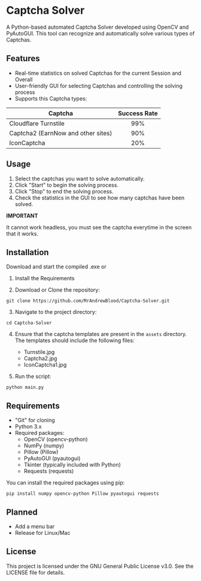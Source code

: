 # Captcha Solver

A Python-based automated Captcha Solver developed using OpenCV and PyAutoGUI. This tool can recognize and automatically
solve various types of Captchas.

## Features

- Real-time statistics on solved Captchas for the current Session and Overall
- User-friendly GUI for selecting Captchas and controlling the solving process
- Supports this Captcha types:

| Captcha                            | Success Rate |
|------------------------------------|:------------:|
| Cloudflare Turnstile               |     99%      |
| Captcha2 (EarnNow and other sites) |     90%      |
| IconCaptcha                        |     20%      |

## Usage

1. Select the captchas you want to solve automatically.
2. Click "Start" to begin the solving process.
3. Click "Stop" to end the solving process.
4. Check the statistics in the GUI to see how many captchas have been solved.

**IMPORTANT**

It cannot work headless, you must see the captcha everytime in the screen that it works.

## Installation

Download and start the compiled .exe or

1. Install the Requirements

2. Download or Clone the repository:

```
git clone https://github.com/MrAndrewBlood/Captcha-Solver.git
```

3. Navigate to the project directory:

```
cd Captcha-Solver
```

4. Ensure that the captcha templates are present in the `assets` directory. The templates should include the following
   files:
    - Turnstile.jpg
    - Captcha2.jpg
    - IconCaptcha1.jpg


5. Run the script:

```
python main.py
```

## Requirements

- "Git" for cloning
- Python 3.x
- Required packages:
    - OpenCV (opencv-python)
    - NumPy (numpy)
    - Pillow (Pillow)
    - PyAutoGUI (pyautogui)
    - Tkinter (typically included with Python)
    - Requests (requests)

You can install the required packages using pip:

```
pip install numpy opencv-python Pillow pyautogui requests
```

## Planned

+ Add a menu bar
+ Release for Linux/Mac

## License

This project is licensed under the GNU General Public License v3.0. See the LICENSE file for details.